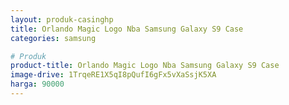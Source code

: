 ```yaml
---
layout: produk-casinghp
title: Orlando Magic Logo Nba Samsung Galaxy S9 Case
categories: samsung

# Produk
product-title: Orlando Magic Logo Nba Samsung Galaxy S9 Case
image-drive: 1TrqeRE1X5qI8pQufI6gFx5vXaSsjK5XA
harga: 90000
---
```

